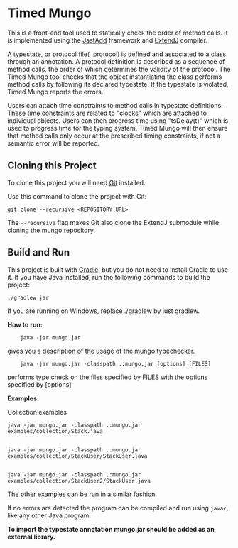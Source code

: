 # Timed Mungo 

This is a front-end tool used to statically check the order of method calls. It is implemented using the [JastAdd](http://jastadd.org/web/) framework and [ExtendJ](https://extendj.org/index.html) compiler.

A typestate, or protocol file( .protocol) is defined and associated to a class, through an annotation. A protocol definition is described as a sequence of method calls, the order of which determines the validity of the protocol. The Timed Mungo tool checks that the object instantiating the class performs method calls by following its declared typestate. If the typestate is violated, Timed Mungo reports the errors. 

Users can attach time constraints to method calls in typestate definitions. These time constraints are related to "clocks" which are attached to individual objects. Users can then progress time using "tsDelay(t)" which is used to progress time for the typing system. Timed Mungo will then ensure that method calls only occur at the prescribed timing constraints, if not a semantic error will be reported.

## Cloning this Project

To clone this project you will need [Git](https://git-scm.com) installed.

Use this command to clone the project with Git:

    git clone --recursive <REPOSITORY URL>

The `--recursive` flag makes Git also clone the ExtendJ submodule while cloning the mungo repository.

## Build and Run

This project is built with [Gradle](https://gradle.org), but you do not need to install Gradle to use it. If you have Java installed, run the following commands to build the project:


    ./gradlew jar

If you are running on Windows, replace ./gradlew by just gradlew.

**How to run:**



		java -jar mungo.jar

gives you a description of the usage of the mungo typechecker.


		java -jar mungo.jar -classpath .:mungo.jar [options] [FILES]

performs type check on the files specified by FILES with the options specified by [options]

**Examples:**


Collection examples


	java -jar mungo.jar -classpath .:mungo.jar examples/collection/Stack.java


    java -jar mungo.jar -classpath .:mungo.jar examples/collection/StackUser/StackUser.java


    java -jar mungo.jar -classpath .:mungo.jar examples/collection/StackUser2/StackUser.java

The other examples can be run in a similar fashion.

If no errors are detected the program can be compiled and run using `javac`,
like any other Java program.

**To import the typestate annotation mungo.jar should be added as an external library.**
